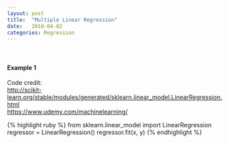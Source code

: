 ```yaml
---
layout: post
title:  "Multiple Linear Regression"
date:   2018-04-02
categories: Regression
---
```

<br />
<h4>Example 1</h4>
<p>Code credit:
<br />
<a href="http://scikit-learn.org/stable/modules/generated/sklearn.linear_model.LinearRegression.html">
http://scikit-learn.org/stable/modules/generated/sklearn.linear_model.LinearRegression.html
</a>
<br />
<a href="https://www.udemy.com/machinelearning/">
https://www.udemy.com/machinelearning/
</a>
</p>

{% highlight ruby %}
from sklearn.linear_model import LinearRegression
regressor = LinearRegression()
regressor.fit(x, y)
{% endhighlight %}
